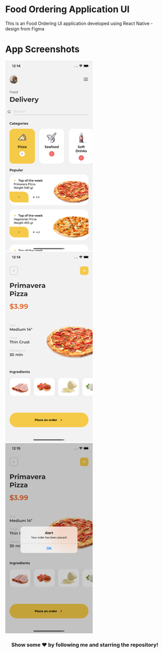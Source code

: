 # Food Ordering Application UI
This is an Food Ordering UI application developed using React Native - design from Figma

# App Screenshots
<code><img height="600" src="https://github.com/adarsh-dayanand/food-app-ui/blob/master/screenshots/one.png"></code>
<code><img height="600" src="https://github.com/adarsh-dayanand/food-app-ui/blob/master/screenshots/two.png"></code>
<code><img height="600" src="https://github.com/adarsh-dayanand/food-app-ui/blob/master/screenshots/three.png"></code>

<div align="center">

### Show some ❤️ by following me and starring the repository!

</div>

